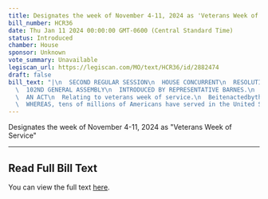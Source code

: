 ```yaml
---
title: Designates the week of November 4-11, 2024 as 'Veterans Week of Service'
bill_number: HCR36
date: Thu Jan 11 2024 00:00:00 GMT-0600 (Central Standard Time)
status: Introduced
chamber: House
sponsor: Unknown
vote_summary: Unavailable
legiscan_url: https://legiscan.com/MO/text/HCR36/id/2882474
draft: false
bill_text: "|\n  SECOND REGULAR SESSION\n  HOUSE CONCURRENT\n  RESOLUTION NO. 36\n\
  \  102ND GENERAL ASSEMBLY\n  INTRODUCED BY REPRESENTATIVE BARNES.\n  5120H.01I DANARADEMANMILLER,ChiefClerk\n\
  \  AN ACT\n  Relating to veterans week of service.\n  BeitenactedbytheGeneralAssemblyofthestateofMissouri,asfollows:\n\
  \  WHEREAS, tens of millions of Americans have served in the United States Armed"
---
```

Designates the week of November 4-11, 2024 as "Veterans Week of Service"

---

## Read Full Bill Text

You can view the full text [here](https://legiscan.com/MO/text/HCR36/id/2882474).
